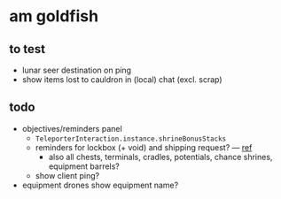 # am goldfish

## to test
- lunar seer destination on ping
- show items lost to cauldron in (local) chat (excl. scrap)

## todo
- objectives/reminders panel
    - `TeleporterInteraction.instance.shrineBonusStacks`
    - reminders for lockbox (+ void) and shipping request? — [ref](https://github.com/WolfoIsBestWolf/ror2-WolfoQualityoLlife/blob/main/WolfoQualityOfLife/code/Text/Reminders.cs)
        - also all chests, terminals, cradles, potentials, chance shrines, equipment barrels?
    - show client ping?
- equipment drones show equipment name?
